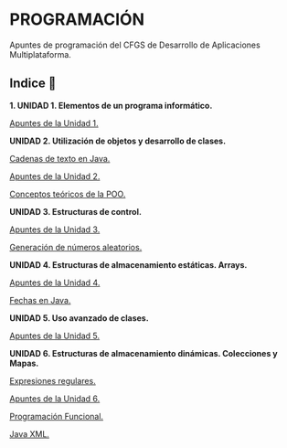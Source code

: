 # PROGRAMACIÓN

Apuntes de programación del CFGS de Desarrollo de Aplicaciones Multiplataforma.

## Indice 🚀

**1. UNIDAD 1. Elementos de un programa informático.**

[Apuntes de la Unidad 1.](Tema1/Apuntes.md)

**UNIDAD 2. Utilización de objetos y desarrollo de clases.**

[Cadenas de texto en Java.](Tema2/Strings.md)

[Apuntes de la Unidad 2.](Tema2/Apuntes.md)

[Conceptos teóricos de la POO.](Tema2/conceptosPOO.md)

**UNIDAD 3. Estructuras de control.**

[Apuntes de la Unidad 3.](Tema3/Apuntes.md)

[Generación de números aleatorios.](Tema3/Aleatorios.md)
  
**UNIDAD 4. Estructuras de almacenamiento estáticas. Arrays.**

[Apuntes de la Unidad 4.](Tema4/Apuntes.md)

[Fechas en Java.](Tema4/FechasJava.md)

**UNIDAD 5. Uso avanzado de clases.**

[Apuntes de la Unidad 5.](Tema5/Apuntes.md)

**UNIDAD 6. Estructuras de almacenamiento dinámicas. Colecciones y Mapas.**

[Expresiones regulares.](Tema6/ExpresionesRegulares.md)

[Apuntes de la Unidad 6.](Tema6/Apuntes.md)

[Programación Funcional.](Tema6/ProgramacionFuncional.md)

[Java XML.](Tema6/JavaXML.md)